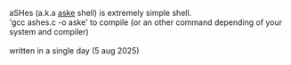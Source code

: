 aSHes (a.k.a [aske](https://www.youtube.com/watch?v=Mv-GRWfHLD8) shell) is extremely simple shell.\
'gcc ashes.c -o aske' to compile (or an other command depending of your system and compiler)\
\
written in a single day (5 aug 2025)
